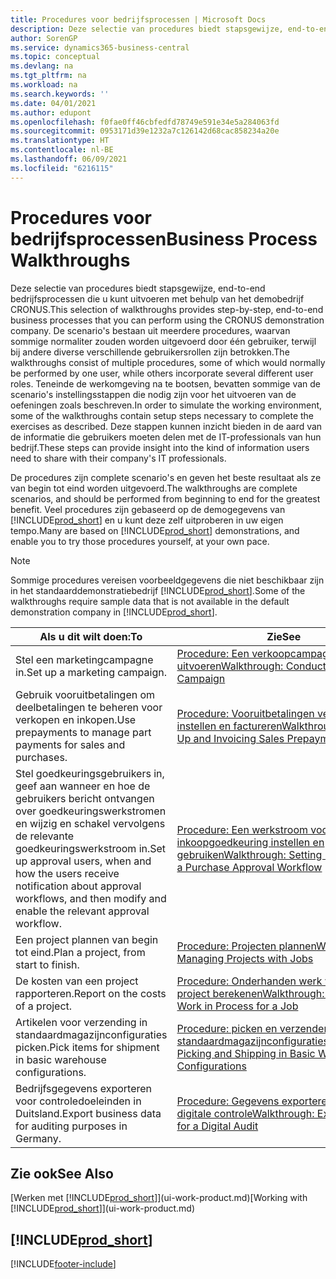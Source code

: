 ```yaml
---
title: Procedures voor bedrijfsprocessen | Microsoft Docs
description: Deze selectie van procedures biedt stapsgewijze, end-to-end bedrijfsprocessen die u kunt uitvoeren met behulp van het demobedrijf CRONUS International Ltd.
author: SorenGP
ms.service: dynamics365-business-central
ms.topic: conceptual
ms.devlang: na
ms.tgt_pltfrm: na
ms.workload: na
ms.search.keywords: ''
ms.date: 04/01/2021
ms.author: edupont
ms.openlocfilehash: f0fae0ff46cbfedfd78749e591e34e5a284063fd
ms.sourcegitcommit: 0953171d39e1232a7c126142d68cac858234a20e
ms.translationtype: HT
ms.contentlocale: nl-BE
ms.lasthandoff: 06/09/2021
ms.locfileid: "6216115"
---
```

# <a name="business-process-walkthroughs"></a><span data-ttu-id="5f7bd-103">Procedures voor bedrijfsprocessen</span><span class="sxs-lookup"><span data-stu-id="5f7bd-103">Business Process Walkthroughs</span></span>

<span data-ttu-id="5f7bd-104">Deze selectie van procedures biedt stapsgewijze, end-to-end bedrijfsprocessen die u kunt uitvoeren met behulp van het demobedrijf CRONUS.</span><span class="sxs-lookup"><span data-stu-id="5f7bd-104">This selection of walkthroughs provides step-by-step, end-to-end business processes that you can perform using the CRONUS demonstration company.</span></span> <span data-ttu-id="5f7bd-105">De scenario's bestaan uit meerdere procedures, waarvan sommige normaliter zouden worden uitgevoerd door één gebruiker, terwijl bij andere diverse verschillende gebruikersrollen zijn betrokken.</span><span class="sxs-lookup"><span data-stu-id="5f7bd-105">The walkthroughs consist of multiple procedures, some of which would normally be performed by one user, while others incorporate several different user roles.</span></span> <span data-ttu-id="5f7bd-106">Teneinde de werkomgeving na te bootsen, bevatten sommige van de scenario's instellingsstappen die nodig zijn voor het uitvoeren van de oefeningen zoals beschreven.</span><span class="sxs-lookup"><span data-stu-id="5f7bd-106">In order to simulate the working environment, some of the walkthroughs contain setup steps necessary to complete the exercises as described.</span></span> <span data-ttu-id="5f7bd-107">Deze stappen kunnen inzicht bieden in de aard van de informatie die gebruikers moeten delen met de IT-professionals van hun bedrijf.</span><span class="sxs-lookup"><span data-stu-id="5f7bd-107">These steps can provide insight into the kind of information users need to share with their company's IT professionals.</span></span>  

 <span data-ttu-id="5f7bd-108">De procedures zijn complete scenario's en geven het beste resultaat als ze van begin tot eind worden uitgevoerd.</span><span class="sxs-lookup"><span data-stu-id="5f7bd-108">The walkthroughs are complete scenarios, and should be performed from beginning to end for the greatest benefit.</span></span> <span data-ttu-id="5f7bd-109">Veel procedures zijn gebaseerd op de demogegevens van [!INCLUDE[prod_short](includes/prod_short.md)] en u kunt deze zelf uitproberen in uw eigen tempo.</span><span class="sxs-lookup"><span data-stu-id="5f7bd-109">Many are based on [!INCLUDE[prod_short](includes/prod_short.md)] demonstrations, and enable you to try those procedures yourself, at your own pace.</span></span>  

> [!NOTE]
> <span data-ttu-id="5f7bd-110">Sommige procedures vereisen voorbeeldgegevens die niet beschikbaar zijn in het standaarddemonstratiebedrijf [!INCLUDE[prod_short](includes/prod_short.md)].</span><span class="sxs-lookup"><span data-stu-id="5f7bd-110">Some of the walkthroughs require sample data that is not available in the default demonstration company in [!INCLUDE[prod_short](includes/prod_short.md)].</span></span> <!--For more information, see [To create a company with complete sample data in a sandbox](across-how-create-sandbox-environment.md#to-create-a-company-with-complete-sample-data-in-a-sandbox). -->

|<span data-ttu-id="5f7bd-111">Als u dit wilt doen:</span><span class="sxs-lookup"><span data-stu-id="5f7bd-111">To</span></span>|<span data-ttu-id="5f7bd-112">Zie</span><span class="sxs-lookup"><span data-stu-id="5f7bd-112">See</span></span>|  
|--------|---------|  
|<span data-ttu-id="5f7bd-113">Stel een marketingcampagne in.</span><span class="sxs-lookup"><span data-stu-id="5f7bd-113">Set up a marketing campaign.</span></span>|[<span data-ttu-id="5f7bd-114">Procedure: Een verkoopcampagne uitvoeren</span><span class="sxs-lookup"><span data-stu-id="5f7bd-114">Walkthrough: Conducting a Sales Campaign</span></span>](walkthrough-conducting-a-sales-campaign.md)|  
|<span data-ttu-id="5f7bd-115">Gebruik vooruitbetalingen om deelbetalingen te beheren voor verkopen en inkopen.</span><span class="sxs-lookup"><span data-stu-id="5f7bd-115">Use prepayments to manage part payments for sales and purchases.</span></span> <!-- **Requires complete sample data** --> |[<span data-ttu-id="5f7bd-116">Procedure: Vooruitbetalingen verkoop instellen en factureren</span><span class="sxs-lookup"><span data-stu-id="5f7bd-116">Walkthrough: Setting Up and Invoicing Sales Prepayments</span></span>](walkthrough-setting-up-and-invoicing-sales-prepayments.md)|  
|<span data-ttu-id="5f7bd-117">Stel goedkeuringsgebruikers in, geef aan wanneer en hoe de gebruikers bericht ontvangen over goedkeuringswerkstromen en wijzig en schakel vervolgens de relevante goedkeuringswerkstroom in.</span><span class="sxs-lookup"><span data-stu-id="5f7bd-117">Set up approval users, when and how the users receive notification about approval workflows, and then modify and enable the relevant approval workflow.</span></span>|[<span data-ttu-id="5f7bd-118">Procedure: Een werkstroom voor inkoopgoedkeuring instellen en gebruiken</span><span class="sxs-lookup"><span data-stu-id="5f7bd-118">Walkthrough: Setting Up and Using a Purchase Approval Workflow</span></span>](walkthrough-setting-up-and-using-a-purchase-approval-workflow.md)|  
|<span data-ttu-id="5f7bd-119">Een project plannen van begin tot eind.</span><span class="sxs-lookup"><span data-stu-id="5f7bd-119">Plan a project, from start to finish.</span></span> <!-- **Requires complete sample data** --> |[<span data-ttu-id="5f7bd-120">Procedure: Projecten plannen</span><span class="sxs-lookup"><span data-stu-id="5f7bd-120">Walkthrough: Managing Projects with Jobs</span></span>](walkthrough-managing-projects-with-jobs.md)|  
|<span data-ttu-id="5f7bd-121">De kosten van een project rapporteren.</span><span class="sxs-lookup"><span data-stu-id="5f7bd-121">Report on the costs of a project.</span></span> <!-- **Requires complete sample data** --> |[<span data-ttu-id="5f7bd-122">Procedure: Onderhanden werk voor een project berekenen</span><span class="sxs-lookup"><span data-stu-id="5f7bd-122">Walkthrough: Calculating Work in Process for a Job</span></span>](walkthrough-calculating-work-in-process-for-a-job.md)|  
|<span data-ttu-id="5f7bd-123">Artikelen voor verzending in standaardmagazijnconfiguraties picken.</span><span class="sxs-lookup"><span data-stu-id="5f7bd-123">Pick items for shipment in basic warehouse configurations.</span></span> <!-- **Requires complete sample data** --> |[<span data-ttu-id="5f7bd-124">Procedure: picken en verzenden in standaardmagazijnconfiguraties</span><span class="sxs-lookup"><span data-stu-id="5f7bd-124">Walkthrough: Picking and Shipping in Basic Warehouse Configurations</span></span>](walkthrough-picking-and-shipping-in-basic-warehousing.md)|  
|<span data-ttu-id="5f7bd-125">Bedrijfsgegevens exporteren voor controledoeleinden in Duitsland.</span><span class="sxs-lookup"><span data-stu-id="5f7bd-125">Export business data for auditing purposes in Germany.</span></span>|[<span data-ttu-id="5f7bd-126">Procedure: Gegevens exporteren voor een digitale controle</span><span class="sxs-lookup"><span data-stu-id="5f7bd-126">Walkthrough: Exporting Data for a Digital Audit</span></span>](LocalFunctionality/Germany/walkthrough-exporting-data-for-a-digital-audit.md)|

<!-- |Assemble and ship items that are customized on the sales order. **Requires complete sample data** |[Walkthrough: Selling, Assembling, and Shipping Kits](walkthrough-selling-assembling-and-shipping-kits.md)|   -->
<!-- |Plan supply orders to fulfill demand automatically. **Requires complete sample data** |[Walkthrough: Planning Supplies Automatically](walkthrough-planning-supplies-automatically.md)|   -->
<!-- |Plan supply orders to fulfill demand manually. **Requires complete sample data** |[Walkthrough: Planning Supplies Manually](walkthrough-planning-supplies-manually.md)|   -->
<!-- |Put received items away in basic warehouse configurations. **Requires complete sample data** |[Walkthrough: Receiving and Putting Away in Basic Warehouse Configurations](walkthrough-receiving-and-putting-away-in-basic-warehousing.md)|   -->
<!-- |Put received items away in advanced warehouse configurations. **Requires complete sample data**|[Walkthrough: Receiving and Putting Away in advanced warehouse configurations](walkthrough-receiving-and-putting-away-in-advanced-warehousing.md)|   -->
<!-- |Perform defects management. **Requires complete sample data** |[Walkthrough: Tracing Serial-Lot Numbers](walkthrough-tracing-serial-lot-numbers.md)| -->

## <a name="see-also"></a><span data-ttu-id="5f7bd-127">Zie ook</span><span class="sxs-lookup"><span data-stu-id="5f7bd-127">See Also</span></span>

<span data-ttu-id="5f7bd-128">[Werken met [!INCLUDE[prod_short](includes/prod_short.md)]](ui-work-product.md)</span><span class="sxs-lookup"><span data-stu-id="5f7bd-128">[Working with [!INCLUDE[prod_short](includes/prod_short.md)]](ui-work-product.md)</span></span>  

## [!INCLUDE[prod_short](includes/free_trial_md.md)]  


[!INCLUDE[footer-include](includes/footer-banner.md)]
